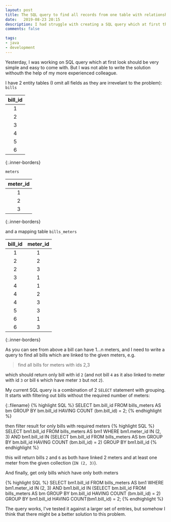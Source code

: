 ```yaml
---
layout: post
title: The SQL query to find all records from one table with relationship to the collection of records from another table.
date:   2019-08-23 20:15
description: I had struggle with creating a SQL query which at first thought should be very easy, but it was not. The post describes the solution, but I think there might be a more elegant solution to the problem.
comments: false

tags:
- java
- development
---
```


Yesterday, I was working on SQL query which at first look should be very simple and easy to come with. But I was not able to write the solution withouth the help of my more experienced colleague.

I have 2 entity tables (I omit all fields as they are irrevelant to the problem):
`bills`

| bill_id |
|:--------:|
| 1 |
| 2 |
| 3 |
| 4 |
| 5 |
| 6 |
{:.inner-borders}

`meters`

| meter_id |
|:--------:|
| 1 |
| 2 |
| 3 |
{:.inner-borders}

and a mapping table `bills_meters`

| bill_id | meter_id |
|:-------:|:--------:|
| 1 | 1 |
| 2 | 2 |
| 2 | 3 |
| 3 | 1 |
| 4 | 1 |
| 4 | 2 |
| 4 | 3 |
| 5 | 3 |
| 6 | 1 |
| 6 | 3 |
{:.inner-borders}

As you can see from above a bill can have 1...n meters, and I need to write a query to find all bills which are linked to the given meters, e.g. 

>find all bills for meters with ids 2,3

which should return only bill with id `2` (and not bill `4` as it also linked to meter with id `3` or bill `6` which have meter `3` but not `2`).

My current SQL query is a combination of 2 `SELECT` statement with grouping. It starts with filtering out bills without the required number of meters:

{:.filename}
{% highlight SQL %}
SELECT 
   bm.bill_id 
FROM 
   bills_meters AS bm 
GROUP BY 
   bm.bill_id 
HAVING 
   COUNT (bm.bill_id) = 2;
{% endhighlight %}

then filter result for only bills with required meters
{% highlight SQL %}
SELECT 
   bm1.bill_id 
FROM 
   bills_meters
AS 
   bm1 
WHERE 
   bm1.meter_id IN (2, 3) 
AND bm1.bill_id IN 
   (SELECT 
      bm.bill_id 
   FROM 
      bills_meters AS bm 
   GROUP BY 
      bm.bill_id 
   HAVING 
      COUNT (bm.bill_id) = 2)
GROUP BY bm1.bill_id 
{% endhighlight %}

this will return bills `2` and `6` as both have linked 2 meters and at least one meter from the given collection (`IN (2, 3)`).

And finally, get only bills which have only both meters

{% highlight SQL %}
SELECT 
   bm1.bill_id 
FROM 
   bills_meters
AS 
   bm1 
WHERE 
   bm1.meter_id IN (2, 3) 
AND bm1.bill_id IN 
   (SELECT 
      bm.bill_id 
   FROM 
      bills_meters AS bm 
   GROUP BY 
      bm.bill_id 
   HAVING 
      COUNT (bm.bill_id) = 2)
GROUP BY bm1.bill_id 
HAVING COUNT(bm1.bill_id) = 2;
{% endhighlight %}

The query works, I've tested it against a larger set of entries, but somehow I think that there might be a better solution to this problem.
